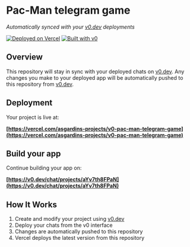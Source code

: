 # Pac-Man telegram game

*Automatically synced with your [v0.dev](https://v0.dev) deployments*

[![Deployed on Vercel](https://img.shields.io/badge/Deployed%20on-Vercel-black?style=for-the-badge&logo=vercel)](https://vercel.com/asgardins-projects/v0-pac-man-telegram-game)
[![Built with v0](https://img.shields.io/badge/Built%20with-v0.dev-black?style=for-the-badge)](https://v0.dev/chat/projects/aYv7th8FPaN)

## Overview

This repository will stay in sync with your deployed chats on [v0.dev](https://v0.dev).
Any changes you make to your deployed app will be automatically pushed to this repository from [v0.dev](https://v0.dev).

## Deployment

Your project is live at:

**[https://vercel.com/asgardins-projects/v0-pac-man-telegram-game](https://vercel.com/asgardins-projects/v0-pac-man-telegram-game)**

## Build your app

Continue building your app on:

**[https://v0.dev/chat/projects/aYv7th8FPaN](https://v0.dev/chat/projects/aYv7th8FPaN)**

## How It Works

1. Create and modify your project using [v0.dev](https://v0.dev)
2. Deploy your chats from the v0 interface
3. Changes are automatically pushed to this repository
4. Vercel deploys the latest version from this repository